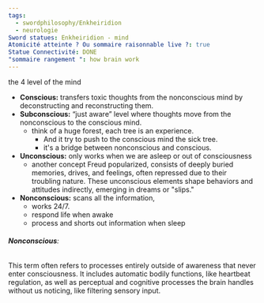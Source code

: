 ```yaml
---
tags:
  - swordphilosophy/Enkheiridion
  - neurologie
Sword statues: Enkheiridion - mind
Atomicité atteinte ? Ou sommaire raisonnable live ?: true
Statue Connectivité: DONE
"sommaire rangement ": how brain work
---
```


the 4 level of the mind
- **Conscious:** transfers toxic thoughts from the nonconscious mind by deconstructing and reconstructing them.
- **Subconscious:** “just aware” level where thoughts move from the nonconscious to the conscious mind.
	- think of a huge forest, each tree is an experience. 
		- And it try to push to the conscious mind the sick tree.
		- it's a bridge between nonconscious and conscious.
- **Unconscious:** only works when we are asleep or out of consciousness
	- another concept Freud popularized, consists of deeply buried memories, drives, and feelings, often repressed due to their troubling nature. These unconscious elements shape behaviors and attitudes indirectly, emerging in dreams or "slips."
-  **Nonconscious:** scans all the information,
	- works 24/7. 
	- respond life when awake
	- process and shorts out information when sleep


###### **Nonconscious**: 
This term often refers to processes entirely outside of awareness that never enter consciousness. It includes automatic bodily functions, like heartbeat regulation, as well as perceptual and cognitive processes the brain handles without us noticing, like filtering sensory input.